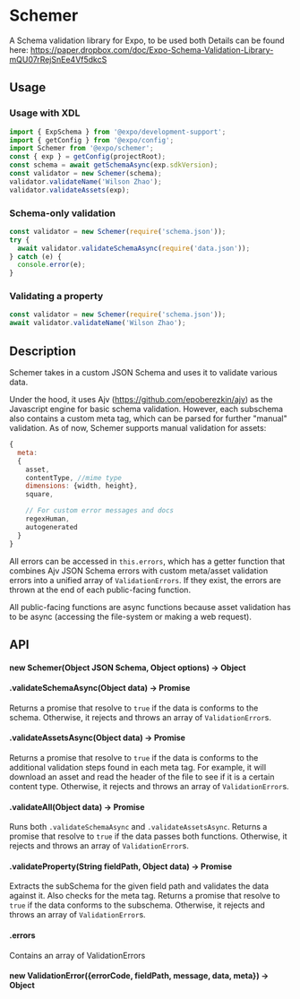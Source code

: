 # Schemer

A Schema validation library for Expo, to be used both
Details can be found here:
https://paper.dropbox.com/doc/Expo-Schema-Validation-Library-mQU07rRejSnEe4Vf5dkcS

## Usage

### Usage with XDL

```javascript
import { ExpSchema } from '@expo/development-support';
import { getConfig } from '@expo/config';
import Schemer from '@expo/schemer';
const { exp } = getConfig(projectRoot);
const schema = await getSchemaAsync(exp.sdkVersion);
const validator = new Schemer(schema);
validator.validateName('Wilson Zhao');
validator.validateAssets(exp);
```

### Schema-only validation

```javascript
const validator = new Schemer(require('schema.json'));
try {
  await validator.validateSchemaAsync(require('data.json'));
} catch (e) {
  console.error(e);
}
```

### Validating a property

```javascript
const validator = new Schemer(require('schema.json'));
await validator.validateName('Wilson Zhao');
```

## Description

Schemer takes in a custom JSON Schema and uses it to validate various data.

Under the hood, it uses Ajv (https://github.com/epoberezkin/ajv) as the Javascript engine for basic schema validation.
However, each subschema also contains a custom meta tag, which can be parsed for further "manual" validation. As of now, Schemer supports manual validation for assets:

```javascript
{
  meta:
  {
    asset,
    contentType, //mime type
    dimensions: {width, height},
    square,

    // For custom error messages and docs
    regexHuman,
    autogenerated
  }
}
```

All errors can be accessed in `this.errors`, which has a getter function that combines Ajv JSON Schema errors with custom meta/asset validation errors into a unified array of `ValidationErrors`.
If they exist, the errors are thrown at the end of each public-facing function.

All public-facing functions are async functions because asset validation has to be async (accessing the file-system or making a web request).

## API

#### new Schemer(Object JSON Schema, Object options) -> Object

#### .validateSchemaAsync(Object data) -> Promise

Returns a promise that resolve to `true` if the data is conforms to the schema. Otherwise, it rejects and throws an array of `ValidationError`s.

#### .validateAssetsAsync(Object data) -> Promise

Returns a promise that resolve to `true` if the data is conforms to the additional validation steps found in each meta tag. For example, it will download an asset and read the header of the file to see if it is a certain content type.
Otherwise, it rejects and throws an array of `ValidationError`s.

#### .validateAll(Object data) -> Promise

Runs both `.validateSchemaAsync` and `.validateAssetsAsync`.
Returns a promise that resolve to `true` if the data passes both functions. Otherwise, it rejects and throws an array of `ValidationError`s.

#### .validateProperty(String fieldPath, Object data) -> Promise

Extracts the subSchema for the given field path and validates the data against it. Also checks for the meta tag.
Returns a promise that resolve to `true` if the data conforms to the subschema. Otherwise, it rejects and throws an array of `ValidationError`s.

#### .errors

Contains an array of ValidationErrors

#### new ValidationError({errorCode, fieldPath, message, data, meta}) -> Object
